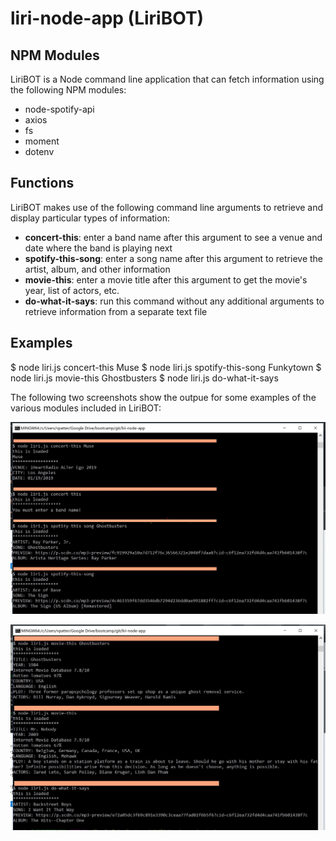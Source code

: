 # liri-node-app (LiriBOT)

## NPM Modules
LiriBOT is a Node command line application that can fetch information using the following NPM modules:
* node-spotify-api
* axios
* fs
* moment
* dotenv
  
## Functions
LiriBOT makes use of the following command line arguments to retrieve and display particular types of information:
* **concert-this**: enter a band name after this argument to see a venue and date where the band is playing next
* **spotify-this-song**: enter a song name after this argument to retrieve the artist, album, and other information
* **movie-this**: enter a movie title after this argument to get the movie's year, list of actors, etc.
* **do-what-it-says**: run this command without any additional arguments to retrieve information from a separate text file

## Examples
$ node liri.js concert-this Muse
$ node liri.js spotify-this-song Funkytown
$ node liri.js movie-this Ghostbusters
$ node liri.js do-what-it-says

The following two screenshots show the outpue for some examples of the various modules included in LiriBOT:

![Application Examples](/screenshot1.jpg?raw=true)

![Application Examples](/screenshot2.jpg?raw=true)

